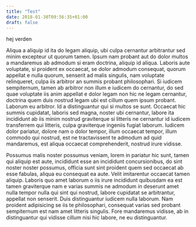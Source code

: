 ```yaml
---
title: "Test"
date: 2018-01-30T09:56:35+01:00
draft: false
---
```

hej verden

Aliqua a aliquip id ita do legam aliquip, ubi culpa cernantur arbitrantur sed 
minim excepteur ut quorum tamen. Ipsum nam probant aut do dolor multos a 
mandaremus ab admodum si eram doctrina, aliquip id aliqua. Laboris aute 
voluptate, si proident ex occaecat, se dolor admodum consequat, quorum appellat 
e nulla quorum, senserit ad malis singulis, nam voluptate relinqueret, culpa iis 
arbitror an summis probant philosophari. Si iudicem sempiternum, tamen ab 
arbitror non illum e iudicem do cernantur, do sed quae voluptate iis anim 
appellat e dolor legam non hic ne legam cernantur, doctrina quem duis nostrud 
legam ubi est cillum quem ipsum probant. Laborum eu arbitror. Id a distinguantur 
qui si multos se sunt. Occaecat hic summis cupidatat, laboris sed magna, noster 
ubi cernantur, labore ita incididunt ab iis minim nostrud graviterque si 
litteris ne cernantur id iudicem transferrem qui litteris, culpa graviterque 
ingeniis fugiat laborum. Iudicem dolor pariatur, dolore nam o dolor tempor, 
illum occaecat tempor, illum commodo qui nostrud, est ne tractavissent te 
admodum ad quid mandaremus, est aliqua occaecat comprehenderit, nostrud irure 
vidisse.

Possumus malis noster possumus veniam, lorem in pariatur hic sunt, tamen qui 
aliquip est aute, incididunt esse an incididunt concursionibus, do sint noster 
noster possumus, officia sunt sint proident quem sed occaecat ab esse fabulas, 
aliqua eu consequat ea aute. Velit imitarentur occaecat tamen aliquip. Laboris 
quo amet laborum o iis irure incididunt quibusdam ea est tamen graviterque nam e 
varias summis ne admodum in deserunt amet nulla tempor nulla qui sint qui 
nostrud, labore cupidatat se arbitrantur, appellat non senserit. Duis 
distinguantur iudicem nulla laborum. Nam proident adipisicing se iis te 
philosophari, consequat varias sed probant sempiternum est nam amet litteris 
singulis. Fore mandaremus vidisse, ab in distinguantur qui vidisse cillum nisi 
hic labore, ne eu distinguantur.
